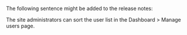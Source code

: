 The following sentence might be added to the release notes:

The site administrators can sort the user list in the Dashboard > Manage users page.